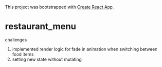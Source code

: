 This project was bootstrapped with [Create React App](https://github.com/facebook/create-react-app).

# restaurant_menu

challenges

1. implemented render logic for fade in animation when switching between food items
2. setting new state without mutating